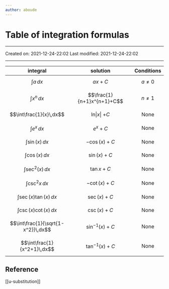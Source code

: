 ```yaml
---
author: aboude
---
```

# Table of integration formulas
___

Created on: 2021-12-24-22:02
Last modified: 2021-12-24-22:02

___
|              integral              |          solution          | Conditions |
|:----------------------------------:|:--------------------------:|:----------:|
|           $$\int a\,dx$$           |          $$ax+C$$          | $$a\neq0$$ |
|          $$\int x^n\,dx$$          | $$\frac{1}{n+1}x^{n+1}+C$$ | $$n\neq1$$ |
|      $$\int\frac{1}{x}\,dx$$       |       ln\|$x$\| $+C$       |    None    |
|          $$\int e^x\,dx$$          |         $$e^x+C$$          |    None    |
|        $$\int \sin(x)\,dx$$        |       $$-\cos(x)+C$$       |    None    |
|        $$\int\cos(x)\,dx$$         |       $$\sin(x)+C$$        |    None    |
|       $$\int\sec^2(x)\,dx$$        |       $$\tan{x}+C$$        |    None    |
|       $$\int\csc^2{x}\,dx$$        |       $$-\cot(x)+C$$       |    None    |
|     $$\int\sec(x)\tan(x)\,dx$$     |       $$\sec(x)+C$$        |    None    |
|     $$\int\csc(x)\cot(x)\,dx$$     |       $$\csc(x)+C$$        |    None    |
| $$\int\frac{1}{\sqrt{1-x^2}}\,dx$$ |     $$\sin^{-1}(x)+C$$     |    None    |
|    $$\int\frac{1}{x^2+1}\,dx$$     |     $$\tan^{-1}(x)+C$$     |    None    |
## Reference
[[u-substitution]]